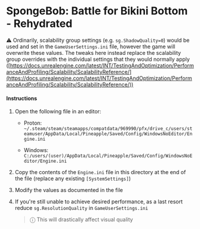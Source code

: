 # SpongeBob: Battle for Bikini Bottom - Rehydrated

⚠ Ordinarily, scalability group settings (e.g. `sg.ShadowQuality=0`) would be used and set in the `GameUserSettings.ini` file, however the game will overwrite these values. The tweaks here instead replace the scalability group overrides with the individual settings that they would normally apply ([https://docs.unrealengine.com/latest/INT/TestingAndOptimization/PerformanceAndProfiling/Scalability/ScalabilityReference/](https://docs.unrealengine.com/latest/INT/TestingAndOptimization/PerformanceAndProfiling/Scalability/ScalabilityReference/))

#### Instructions

1. Open the following file in an editor:

   - Proton: `~/.steam/steam/steamapps/compatdata/969990/pfx/drive_c/users/steamuser/AppData/Local/Pineapple/Saved/Config/WindowsNoEditor/Engine.ini`

   - Windows: `C:/users/(user)/AppData/Local/Pineapple/Saved/Config/WindowsNoEditor/Engine.ini`

1. Copy the contents of the `Engine.ini` file in this directory at the end of the file (replace any existing `[SystemSettings]`)

1. Modify the values as documented in the file

1. If you're still unable to achieve desired performance, as a last resort reduce `sg.ResolutionQuality` in `GameUserSettings.ini`

   > ⓘ This will drastically affect visual quality
